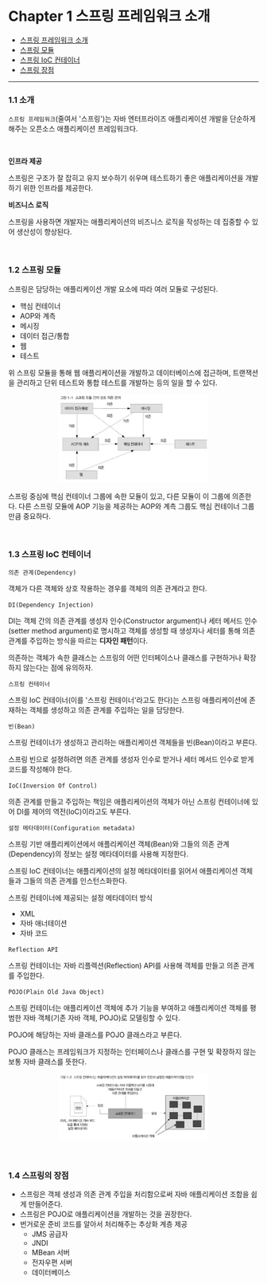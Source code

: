# Chapter 1 스프링 프레임워크 소개

- [스프링 프레임워크 소개](#11-소개) 
- [스프링 모듈](#12-스프링-모듈)
- [스프링 IoC 컨테이너](#13-스프링-ioc-컨테이너)
- [스프링 장점](#14-스프링의-장점)


---

### 1.1 소개

`스프링 프레임워크`(줄여서 '스프링')는 자바 엔터프라이즈 애플리케이션 개발을 단순하게 해주는 오픈소스 애플리케이션 프레임워크다.

<br>

**인프라 제공**

스프링은 구조가 잘 잡히고 유지 보수하기 쉬우며 테스트하기 좋은 애플리케이션을 개발하기 위한 인프라를 제공한다.

**비즈니스 로직**

스프링을 사용하면 개발자는 애플리케이션의 비즈니스 로직을 작성하는 데 집중할 수 있어 생산성이 향상된다.

<br>

### 1.2 스프링 모듈

스프링은 담당하는 애플리케이션 개발 요소에 따라 여러 모듈로 구성된다.

- 핵심 컨테이너
- AOP와 계측
- 메시징
- 데이터 접근/통합
- 웹
- 테스트

위 스프링 모듈을 통해 웹 애플리케이션을 개발하고 데이터베이스에 접근하며, 트랜잭션을 관리하고 단위 테스트와 통합 테스트를 개발하는 등의 일을 할 수 있다.

<p align="center"><img src="../../../images/Spring/배워서바로쓰는스프링프레임워크/ch01/springModuleDependency.png" width=60% height=20%></p>

스프링 중심에 핵심 컨테이너 그룹에 속한 모듈이 있고, 다른 모듈이 이 그룹에 의존한다. 다른 스프링 모듈에 AOP 기능을 제공하는 AOP와 계측 그룹도 핵심 컨테이너 그룹만큼 중요하다.

<br>

### 1.3 스프링 IoC 컨테이너

`의존 관계(Dependency)`

객체가 다른 객체와 상호 작용하는 경우를 객체의 의존 관계라고 한다.

`DI(Dependency Injection)`

DI는 객체 간의 의존 관계를 생성자 인수(Constructor argument)나 세터 메서드 인수(setter method argument)로 명시하고 객체를 생성할 때 생성자나 세터를 통해 의존 관계를 주입하는 방식을 따르는 **디자인 패턴**이다.

의존하는 객체가 속한 클래스는 스프링의 어떤 인터페이스나 클래스를 구현하거나 확장하지 않는다는 점에 유의하자.

`스프링 컨테이너`

스프링 IoC 컨테이너(이를 '스프링 컨테이너'라고도 한다)는 스프링 애플리케이션에 존재하는 객체를 생성하고 의존 관계를 주입하는 일을 담당한다.

`빈(Bean)`

스프링 컨테이너가 생성하고 관리하는 애플리케이션 객체들을 빈(Bean)이라고 부른다.

스프링 빈으로 설졍하려면 의존 관계를 생성자 인수로 받거나 세터 메서드 인수로 받게 코드를 작성해야 한다.

`IoC(Inversion Of Control)`

의존 관계를 만들고 주입하는 책임은 애플리케이션의 객체가 아닌 스프링 컨테이너에 있어 DI를 제어의 역전(IoC)이라고도 부른다.

`설정 메타데이터(Configuration metadata)`

스프링 기반 애플리케이션에서 애플리케이션 객체(Bean)와 그들의 의존 관계(Dependency)의 정보는 설정 메타데이터를 사용해 지정한다.

스프링 IoC 컨테이너는 애플리케이션의 설정 메타데이터를 읽어서 애플리케이션 객체들과 그들의 의존 관계를 인스턴스화한다.

스프링 컨테이너에 제공되는 설정 메타데이터 방식

- XML
- 자바 애너테이션
- 자바 코드

`Reflection API`

스프링 컨테이너는 자바 리플렉션(Reflection) API를 사용해 객체를 만들고 의존 관계를 주입한다.

`POJO(Plain Old Java Object)`

스프링 컨테이너는 애플리케이션 객체에 추가 기능을 부여하고 애플리케이션 객체를 평범한 자바 객체(기존 자바 객체, POJO)로 모델링할 수 있다.

POJO에 해당하는 자바 클래스를 POJO 클래스라고 부른다.

POJO 클래스는 프레임워크가 지정하는 인터페이스나 클래스를 구현 및 확장하지 않는 보통 자바 클래스를 뜻한다.

<p align="center"><img src="../../../images/Spring/배워서바로쓰는스프링프레임워크/ch01/springContainerMechanism.png" width=60% height=20%></p>

<br>

### 1.4 스프링의 장점

- 스프링은 객체 생성과 의존 관계 주입을 처리함으로써 자바 애플리케이션 조합을 쉽게 만들어준다.
- 스프링은 POJO로 애플리케이션을 개발하는 것을 권장한다.
- 번거로운 준비 코드를 알아서 처리해주는 추상화 계층 제공
  - JMS 공급자
  - JNDI
  - MBean 서버
  - 전자우편 서버
  - 데이터베이스